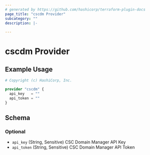 ```yaml
---
# generated by https://github.com/hashicorp/terraform-plugin-docs
page_title: "cscdm Provider"
subcategory: ""
description: |-
  
---
```


# cscdm Provider



## Example Usage

```terraform
# Copyright (c) HashiCorp, Inc.

provider "cscdm" {
  api_key   = ""
  api_token = ""
}
```

<!-- schema generated by tfplugindocs -->
## Schema

### Optional

- `api_key` (String, Sensitive) CSC Domain Manager API Key
- `api_token` (String, Sensitive) CSC Domain Manager API Token
